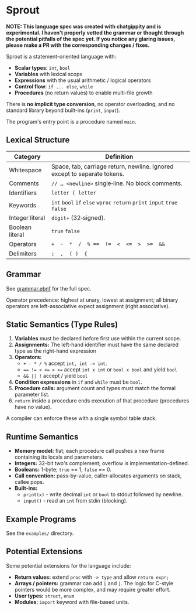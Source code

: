 # Sprout

**NOTE: This language spec was created with chatgippity and is experimental. I haven't properly vetted the grammar or thought through the potential pitfalls of the spec yet. If you notice any glaring issues, please make a PR with the corresponding changes / fixes.** 

Sprout is a statement-oriented language with:

- **Scalar types**: `int`, `bool`
- **Variables** with lexical scope
- **Expressions** with the usual arithmetic / logical operators
- **Control flow**: `if ... else`, `while`
- **Procedures** (no return values) to enable multi-file growth

There is **no implicit type conversion**, no operator overloading, and no standard library beyond built-ins (`print`, `input`).

The program's entry point is a procedure named `main`.

## Lexical Structure

| Category | Definition |
| -------- | ---------- |
| Whitespace | Space, tab, carriage return, newline. Ignored except to separate tokens. |
| Comments | `// … <newline>` single‑line. No block comments. |
| Identifiers | `letter ( letter` |
| Keywords | `int` `bool` `if` `else` `wproc` `return` `print` `input` `true` `false` |
| Integer literal | `digit+` (32‑signed). |
| Boolean literal | `true` `false` |
| Operators | `+  -  *  /  % ==  !=  <  <=  >  >=  &&` |
| Delimiters | `;  ,  ( )  {` |

## Grammar

See [grammar.ebnf](grammar.ebnf) for the full spec.

Operator precedence: highest at unary, lowest at assignment; all binary operators are left-associative expect assignment (right associative).

## Static Semantics (Type Rules)

1. **Variables** must be declared before first use within the current scope.
2. **Assignments:** The left-hand identifier must have the same declared type as the right-hand expression
3. **Operators:**
    - `+ - * / %` accept `int, int -> int`.
    - `== != < <= > >=` accept `int x int` or `bool x bool` and yield `bool`
    - `&& || !` accept / yield `bool`
4. **Condition expressions** in `if` and `while` must be `bool`.
5. **Procedure calls:** argument count and types must match the formal parameter list.
6. `return` inside a procedure ends execution of that procedure (procedures have no value).

A compiler can enforce these with a single symbol table stack.

## Runtime Semantics

- **Memory model:** flat;  each procedure call pushes a new frame containing its locals and parameters.
- **Integers:** 32-bit two's complement; overflow is implementation-defined.
- **Booleans:** 1-byte; `true` == 1, `false` == 0.
- **Call convention:** pass-by-value, caller-allocates arguments on stack, callee pops.
- **Built-ins:**
    - `print(x)` - write decimal `int` or `bool` to stdout followed by newline.
    - `input()` - read an `int` from stdin (blocking).

## Example Programs

See the `examples/` directory.

## Potential Extensions

Some potential extensions for the language include:

- **Return values:** extend `proc` with `-> type` and allow `return expr;`
- **Arrays / pointers:** grammar can add `[` and `]`. The logic for C-style pointers would be more complex, and may require greater effort.
- **User types:** `struct`, `enum`
- **Modules:** `import` keyword with file-based units.
